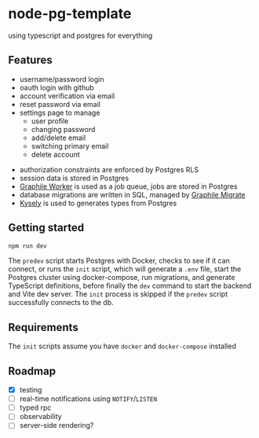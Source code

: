 # node-pg-template

using typescript and postgres for everything

## Features

- username/password login
- oauth login with github
- account verification via email
- reset password via email
- settings page to manage
  * user profile
  * changing password
  * add/delete email
  * switching primary email
  * delete account

* authorization constraints are enforced by Postgres RLS
* session data is stored in Postgres
* [Graphile Worker](https://worker.graphile.org) is used as a job queue, jobs are stored in Postgres
* database migrations are written in SQL, managed by [Graphile Migrate](https://github.com/graphile/migrate)
* [Kysely](https://kysely.dev) is used to generates types from Postgres

## Getting started

```sh
npm run dev
```

The `predev` script starts Postgres with Docker, checks to see if it can connect, or runs the `init` script, which will generate a `.env` file, start the Postgres cluster using docker-compose, run migrations, and generate TypeScript definitions, before finally the `dev` command to start the backend and Vite dev server. The `init` process is skipped if the `predev` script successfully connects to the db.

## Requirements

The `init` scripts assume you have `docker` and `docker-compose` installed

## Roadmap

- [x] testing
- [ ] real-time notifications using `NOTIFY`/`LISTEN`
- [ ] typed rpc
- [ ] observability
- [ ] server-side rendering?

